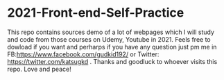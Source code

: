 # 2021-Front-end-Self-Practice
This repo contains sources demo of a lot of webpages which I will study and code from those courses on Udemy, Youtube in 2021. Feels free to dowload if you want and perharps if you have any question just pm me in FB:https://www.facebook.com/gudkid192/ or Twitter: https://twitter.com/katsugkd . Thanks and goodluck to whoever visits this repo. Love and peace!
